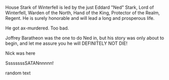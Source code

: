 House Stark of Winterfell is led by the just Eddard "Ned" Stark, Lord of
Winterfell, Warden of the North, Hand of the King, Protector of the Realm,
Regent.  He is surely honorable and will lead a long and prosperous life.

He got ax-murdered. Too bad.

Joffrey Baratheon was the one to do Ned in, but his story was only about to
begin, and let me assure you he will DEFINITELY NOT DIE!

Nick was here

SsssssssSATANnnnnn!


random text
